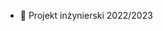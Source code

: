 - 🌱 Projekt inżynierski 2022/2023


<!---
degree-project2022-23/degree-project2022-23 is a ✨ special ✨ repository because its `README.md` (this file) appears on your GitHub profile.
You can click the Preview link to take a look at your changes.
--->
